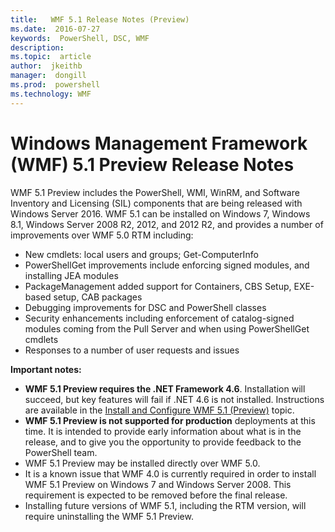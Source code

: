```yaml
---
title:   WMF 5.1 Release Notes (Preview)
ms.date:  2016-07-27
keywords:  PowerShell, DSC, WMF
description:  
ms.topic:  article
author:  jkeithb
manager:  dongill
ms.prod:  powershell
ms.technology: WMF
---
```


# Windows Management Framework (WMF) 5.1 Preview Release Notes #

WMF 5.1 Preview includes the PowerShell, WMI, WinRM, and Software Inventory and Licensing (SIL) components that are being released with Windows Server 2016. 
WMF 5.1 can be installed on Windows 7, Windows 8.1, Windows Server 2008 R2, 2012, and 2012 R2, and provides a number of improvements over WMF 5.0 RTM including:

- New cmdlets: local users and groups; Get-ComputerInfo
- PowerShellGet improvements include enforcing signed modules, and installing JEA modules
- PackageManagement added support for Containers, CBS Setup, EXE-based setup, CAB packages
- Debugging improvements for DSC and PowerShell classes
- Security enhancements including enforcement of catalog-signed modules coming from the Pull Server and when using PowerShellGet cmdlets
- Responses to a number of user requests and issues

**Important notes:**

- **WMF 5.1 Preview requires the .NET Framework 4.6**. Installation will succeed, but key features will fail if .NET 4.6 is not installed. Instructions are available in the [Install and Configure WMF 5.1 (Preview)](https://msdn.microsoft.com/en-us/powershell/wmf/5.1/install-configure) topic. 
- **WMF 5.1 Preview is not supported for production** deployments at this time. It is intended to provide early information about what is in the release, and to give you the opportunity to provide feedback to the PowerShell team.
- WMF 5.1 Preview may be installed directly over WMF 5.0.
- It is a known issue that WMF 4.0 is currently required in order to install WMF 5.1 Preview on Windows 7 and Windows Server 2008. This requirement is expected to be removed before the final release.
- Installing future versions of WMF 5.1, including the RTM version, will require uninstalling the WMF 5.1 Preview.

